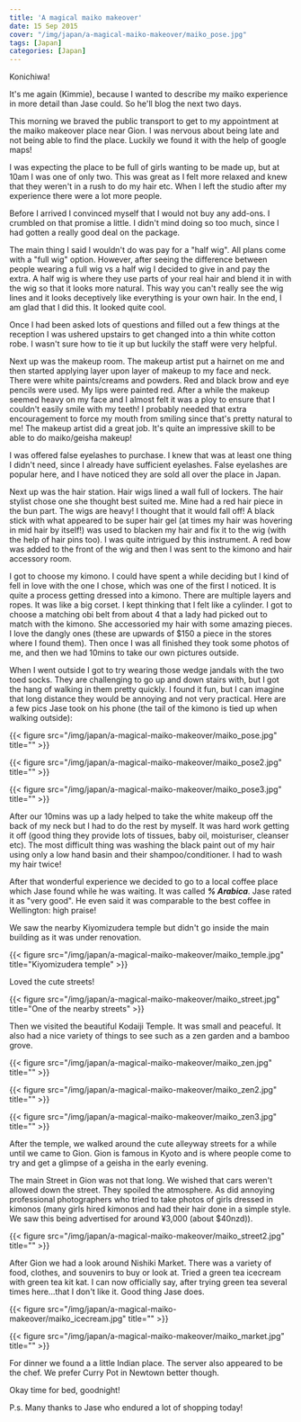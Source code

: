 ```yaml
---
title: 'A magical maiko makeover'
date: 15 Sep 2015
cover: "/img/japan/a-magical-maiko-makeover/maiko_pose.jpg"
tags: [Japan]
categories: [Japan]
---
```


Konichiwa!

It's me again (Kimmie), because I wanted to describe my maiko experience in more detail than Jase could. So he'll blog the next two days.

This morning we braved the public transport to get to my appointment at the maiko makeover place near Gion. I was nervous about being late and not being able to find the place. Luckily we found it with the help of google maps!

I was expecting the place to be full of girls wanting to be made up, but at 10am I was one of only two. This was great as I felt more relaxed and knew that they weren't in a rush to do my hair etc. When I left the studio after my experience there were a lot more people.

Before I arrived I convinced myself that I would not buy any add-ons. I crumbled on that promise a little. I didn't mind doing so too much, since I had gotten a really good deal on the package.

The main thing I said I wouldn't do was pay for a "half wig". All plans come with a "full wig" option. However, after seeing the difference between people wearing a full wig vs a half wig I decided to give in and pay the extra. A half wig is where they use parts of your real hair and blend it in with the wig so that it looks more natural. This way you can't really see the wig lines and it looks deceptively like everything is your own hair. In the end, I am glad that I did this. It looked quite cool.

Once I had been asked lots of questions and filled out a few things at the reception I was ushered upstairs to get changed into a thin white cotton robe. I wasn't sure how to tie it up but luckily the staff were very helpful.

Next up was the makeup room. The makeup artist put a hairnet on me and then started applying layer upon layer of makeup to my face and neck. There were white paints/creams and powders. Red and black brow and eye pencils were used. My lips were painted red. After a while the makeup seemed heavy on my face and I almost felt it was a ploy to ensure that I couldn't easily smile with my teeth! I probably needed that extra encouragement to force my mouth from smiling since that's pretty natural to me! The makeup artist did a great job. It's quite an impressive skill to be able to do maiko/geisha makeup!

I was offered false eyelashes to purchase. I knew that was at least one thing I didn't need, since I already have sufficient eyelashes. False eyelashes are popular here, and I have noticed they are sold all over the place in Japan.

Next up was the hair station. Hair wigs lined a wall full of lockers. The hair stylist chose one she thought best suited me. Mine had a red hair piece in the bun part. The wigs are heavy! I thought that it would fall off! A black stick with what appeared to be super hair gel (at times my hair was hovering in mid hair by itself!) was used to blacken my hair and fix it to the wig (with the help of hair pins too). I was quite intrigued by this instrument. A red bow was added to the front of the wig and then I was sent to the kimono and hair accessory room.

I got to choose my kimono. I could have spent a while deciding but I kind of fell in love with the one I chose, which was one of the first I noticed. It is quite a process getting dressed into a kimono. There are multiple layers and ropes. It was like a big corset. I kept thinking that I felt like a cylinder. I got to choose a matching obi belt from about 4 that a lady had picked out to match with the kimono. She accessoried my hair with some amazing pieces. I love the dangly ones (these are upwards of $150 a piece in the stores where I found them). Then once I was all finished they took some photos of me, and then we had 10mins to take our own pictures outside.

When I went outside I got to try wearing those wedge jandals with the two toed socks. They are challenging to go up and down stairs with, but I got the hang of walking in them pretty quickly. I found it fun, but I can imagine that long distance they would be annoying and not very practical. Here are a few pics Jase took on his phone (the tail of the kimono is tied up when walking outside): 

{{< figure src="/img/japan/a-magical-maiko-makeover/maiko_pose.jpg" title="" >}}

{{< figure src="/img/japan/a-magical-maiko-makeover/maiko_pose2.jpg" title="" >}}

{{< figure src="/img/japan/a-magical-maiko-makeover/maiko_pose3.jpg" title="" >}}

After our 10mins was up a lady helped to take the white makeup off the back of my neck but I had to do the rest by myself. It was hard work getting it off (good thing they provide lots of tissues, baby oil, moisturiser, cleanser etc). The most difficult thing was washing the black paint out of my hair using only a low hand basin and their shampoo/conditioner. I had to wash my hair twice!

After that wonderful experience we decided to go to a local coffee place which Jase found while he was waiting. It was called **_% Arabica_**. Jase rated it as "very good". He even said it was comparable to the best coffee in Wellington: high praise!

We saw the nearby Kiyomizudera temple but didn't go inside the main building as it was under renovation.

{{< figure src="/img/japan/a-magical-maiko-makeover/maiko_temple.jpg" title="Kiyomizudera temple" >}}

Loved the cute streets!

{{< figure src="/img/japan/a-magical-maiko-makeover/maiko_street.jpg" title="One of the nearby streets" >}}

Then we visited the beautiful Kodaiji Temple. It was small and peaceful. It also had a nice variety of things to see such as a zen garden and a bamboo grove.


{{< figure src="/img/japan/a-magical-maiko-makeover/maiko_zen.jpg" title="" >}}

{{< figure src="/img/japan/a-magical-maiko-makeover/maiko_zen2.jpg" title="" >}}

{{< figure src="/img/japan/a-magical-maiko-makeover/maiko_zen3.jpg" title="" >}}

After the temple, we walked around the cute alleyway streets for a while until we came to Gion. Gion is famous in Kyoto and is where people come to try and get a glimpse of a geisha in the early evening.

The main Street in Gion was not that long. We wished that cars weren't allowed down the street. They spoiled the atmosphere. As did annoying professional photographers who tried to take photos of girls dressed in kimonos (many girls hired kimonos and had their hair done in a simple style. We saw this being advertised for around ¥3,000 (about $40nzd)).

{{< figure src="/img/japan/a-magical-maiko-makeover/maiko_street2.jpg" title="" >}}

 After Gion we had a look around Nishiki Market. There was a variety of food, clothes, and souvenirs to buy or look at. Tried a green tea icecream with green tea kit kat. I can now officially say, after trying green tea several times here...that I don't like it. Good thing Jase does.
 
{{< figure src="/img/japan/a-magical-maiko-makeover/maiko_icecream.jpg" title="" >}} 

{{< figure src="/img/japan/a-magical-maiko-makeover/maiko_market.jpg" title="" >}}

For dinner we found a a little Indian place. The server also appeared to be the chef. We prefer Curry Pot in Newtown better though.

Okay time for bed, goodnight!

P.s. Many thanks to Jase who endured a lot of shopping today!